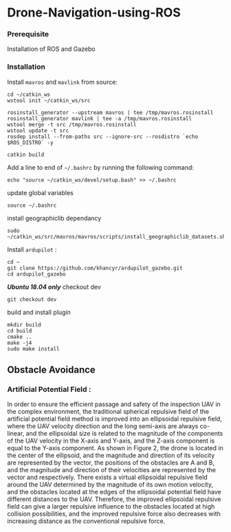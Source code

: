 # Drone-Navigation-using-ROS
### Prerequisite
Installation of ROS and Gazebo
### Installation 
Install `mavros` and `mavlink` from source:
```
cd ~/catkin_ws
wstool init ~/catkin_ws/src

rosinstall_generator --upstream mavros | tee /tmp/mavros.rosinstall
rosinstall_generator mavlink | tee -a /tmp/mavros.rosinstall
wstool merge -t src /tmp/mavros.rosinstall
wstool update -t src
rosdep install --from-paths src --ignore-src --rosdistro `echo $ROS_DISTRO` -y

catkin build
```
Add a line to end of `~/.bashrc` by running the following command:
```
echo "source ~/catkin_ws/devel/setup.bash" >> ~/.bashrc
```

update global variables
```
source ~/.bashrc
```

install geographiclib dependancy 
```
sudo ~/catkin_ws/src/mavros/mavros/scripts/install_geographiclib_datasets.sh
```
Install `ardupilot` : 
```
cd ~
git clone https://github.com/khancyr/ardupilot_gazebo.git
cd ardupilot_gazebo
```
***Ubuntu 18.04 only*** checkout dev
```
git checkout dev
```
build and install plugin
```
mkdir build
cd build
cmake ..
make -j4
sudo make install
```
## Obstacle Avoidance
### Artificial Potential Field :
In order to ensure the efficient passage and safety of the inspection UAV in the complex environment,
the traditional spherical repulsive field of the artificial potential field method is improved into an
ellipsoidal repulsive field, where the UAV velocity direction and the long semi-axis are always co-linear,
and the ellipsoidal size is related to the magnitude of the components of the UAV velocity in the X-axis
and Y-axis, and the Z-axis component is equal to the Y-axis component. As shown in Figure 2, the drone
is located in the center of the ellipsoid, and the magnitude and direction of its velocity are represented
by the vector, the positions of the obstacles are A and B, and the magnitude and direction of their
velocities are represented by the vector and respectively. There exists a virtual ellipsoidal repulsive field
around the UAV determined by the magnitude of its own motion velocity, and the obstacles located at
the edges of the ellipsoidal potential field have different distances to the UAV. Therefore, the improved
ellipsoidal repulsive field can give a larger repulsive influence to the obstacles located at high collision
possibilities, and the improved repulsive force also decreases with increasing distance as the
conventional repulsive force. 
